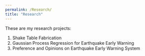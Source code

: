 ```yaml
---
permalink: /Research/
title: "Research"
---
```


These are my research projects:

1. Shake Table Fabrication 
2. Gaussian Process Regression for Earthquake Early Warning 
3. Preference and Opinions on Earthquake Early Warning System 
